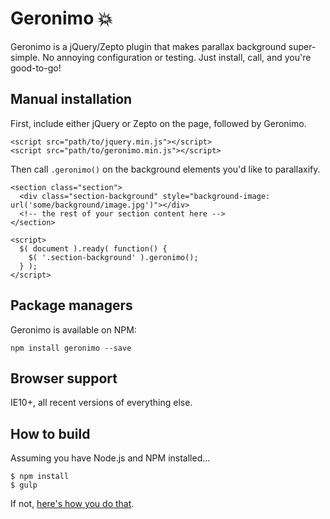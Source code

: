 # Geronimo 💥

Geronimo is a jQuery/Zepto plugin that makes parallax background super-simple. No annoying configuration or testing. Just install, call, and you're good-to-go!

## Manual installation

First, include either jQuery or Zepto on the page, followed by Geronimo.

```
<script src="path/to/jquery.min.js"></script>
<script src="path/to/geronimo.min.js"></script>
```

Then call `.geronimo()` on the background elements you'd like to parallaxify.

```
<section class="section">
  <div class="section-background" style="background-image: url('some/background/image.jpg')"></div>
  <!-- the rest of your section content here -->
</section>

<script>
  $( document ).ready( function() {
    $( '.section-background' ).geronimo();
  } );
</script>
```

## Package managers

Geronimo is available on NPM:

`npm install geronimo --save`

## Browser support

IE10+, all recent versions of everything else.

## How to build

Assuming you have Node.js and NPM installed...

```
$ npm install
$ gulp
```

If not, [here's how you do that](https://docs.npmjs.com/getting-started/installing-node).
